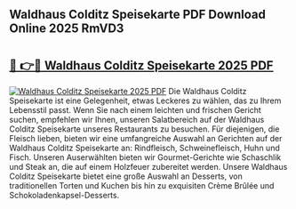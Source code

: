 ## Waldhaus Colditz Speisekarte PDF Download Online 2025 RmVD3

# <h2><a href="http://gca4dya.nevu.top/?p=Waldhaus+Colditz+Speisekarte">🔗 👉🔴 Waldhaus Colditz Speisekarte 2025 PDF</a></h2>

[![Waldhaus Colditz Speisekarte 2025 PDF](https://i.imgur.com/dBaPXMq.png)](http://gca4dya.nevu.top/?p=Waldhaus+Colditz+Speisekarte)
Die Waldhaus Colditz Speisekarte ist eine Gelegenheit, etwas Leckeres zu wählen, das zu Ihrem Lebensstil passt. Wenn Sie nach einem leichten und frischen Gericht suchen, empfehlen wir Ihnen, unseren Salatbereich auf der Waldhaus Colditz Speisekarte unseres Restaurants zu besuchen. Für diejenigen, die Fleisch lieben, bieten wir eine umfangreiche Auswahl an Gerichten auf der Waldhaus Colditz Speisekarte an: Rindfleisch, Schweinefleisch, Huhn und Fisch. Unseren Auserwählten bieten wir Gourmet-Gerichte wie Schaschlik und Steak an, die auf einem Holzfeuer zubereitet werden. Unsere Waldhaus Colditz Speisekarte bietet eine große Auswahl an Desserts, von traditionellen Torten und Kuchen bis hin zu exquisiten Crème Brûlée und Schokoladenkapsel-Desserts.
